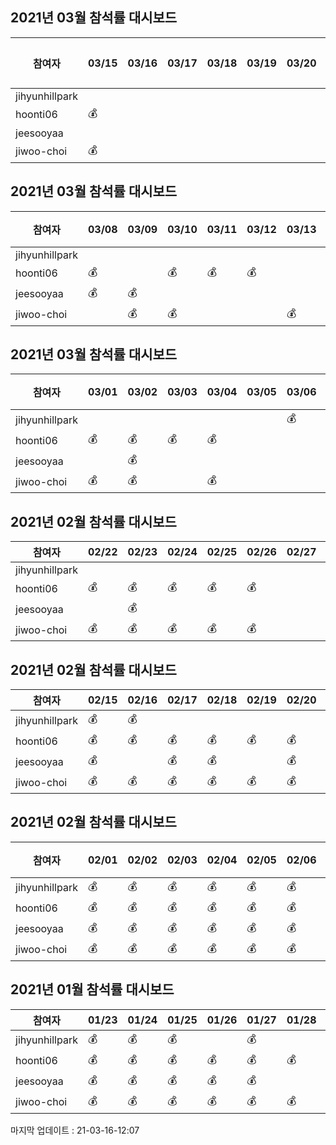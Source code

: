 ## 2021년 03월 참석률 대시보드
|참여자|03/15|03/16|03/17|03/18|03/19|03/20|03/21|03/22|03/23|03/24|03/25|03/26|03/27|03/28|03/29|03/30|03/31|참석률|
|--|--|--|--|--|--|--|--|--|--|--|--|--|--|--|--|--|--|--|
|jihyunhillpark||||||||||||||||||0%
|hoonti06|💰|||||||||||||||||6%
|jeesooyaa||||||||||||||||||0%
|jiwoo-choi|💰|||||||||||||||||6%
## 2021년 03월 참석률 대시보드
|참여자|03/08|03/09|03/10|03/11|03/12|03/13|03/14|03/15|03/16|03/17|03/18|03/19|03/20|03/21|03/22|03/23|03/24|03/25|03/26|03/27|03/28|03/29|03/30|03/31|참석률|
|--|--|--|--|--|--|--|--|--|--|--|--|--|--|--|--|--|--|--|--|--|--|--|--|--|--|
|jihyunhillpark|||||||||||||||||||||||||0%
|hoonti06|💰||💰|💰|💰||||||||||||||||||||17%
|jeesooyaa|💰|💰|||||||||||||||||||||||8%
|jiwoo-choi||💰|💰|||💰|||||||||||||||||||13%
## 2021년 03월 참석률 대시보드
|참여자|03/01|03/02|03/03|03/04|03/05|03/06|03/07|03/08|03/09|03/10|03/11|03/12|03/13|03/14|03/15|03/16|03/17|03/18|03/19|03/20|03/21|03/22|03/23|03/24|03/25|03/26|03/27|03/28|03/29|03/30|03/31|참석률|
|--|--|--|--|--|--|--|--|--|--|--|--|--|--|--|--|--|--|--|--|--|--|--|--|--|--|--|--|--|--|--|--|--|
|jihyunhillpark||||||💰||||||||||||||||||||||||||3%
|hoonti06|💰|💰|💰|💰|||||💰|💰|💰|||||||||||||||||||||23%
|jeesooyaa||💰||||||💰||||||||||||||||||||||||6%
|jiwoo-choi|💰|💰||💰|||💰|💰|💰|||💰||||||||||||||||||||23%
## 2021년 02월 참석률 대시보드
|참여자|02/22|02/23|02/24|02/25|02/26|02/27|02/28|참석률|
|--|--|--|--|--|--|--|--|--|
|jihyunhillpark||||||||0%
|hoonti06|💰|💰|💰|💰|💰|||71%
|jeesooyaa||💰||||||14%
|jiwoo-choi|💰|💰|💰|💰|💰||💰|100%
## 2021년 02월 참석률 대시보드
|참여자|02/15|02/16|02/17|02/18|02/19|02/20|02/21|02/22|02/23|02/24|02/25|02/26|02/27|02/28|참석률|
|--|--|--|--|--|--|--|--|--|--|--|--|--|--|--|--|
|jihyunhillpark|💰|💰|||||||||||||14%
|hoonti06|💰|💰|💰|💰|💰|💰||💰|💰|💰|💰||||71%
|jeesooyaa|💰||💰|💰||💰||💰|||||||36%
|jiwoo-choi|💰|💰|💰|💰|💰|💰||💰|💰|💰|💰||💰||100%
## 2021년 02월 참석률 대시보드
|참여자|02/01|02/02|02/03|02/04|02/05|02/06|02/07|02/08|02/09|02/10|02/11|02/12|02/13|02/14|02/15|02/16|02/17|02/18|02/19|02/20|02/21|02/22|02/23|02/24|02/25|02/26|02/27|02/28|참석률|
|--|--|--|--|--|--|--|--|--|--|--|--|--|--|--|--|--|--|--|--|--|--|--|--|--|--|--|--|--|--|
|jihyunhillpark|💰|💰|💰|💰|💰|💰||💰||💰|💰||||💰||||||||||||||36%
|hoonti06|💰|💰|💰|💰|💰|💰|||💰|💰||💰|||💰|💰|💰|💰|💰||💰|💰|💰|💰|||||64%
|jeesooyaa|💰|💰|💰|💰|💰|💰|||💰||💰||💰|||💰|💰||💰||💰||||||||46%
|jiwoo-choi|💰|💰|💰|💰|💰|💰||💰||💰|||||💰|💰|💰|💰|💰||💰|💰|💰|💰||💰|||75%
## 2021년 01월 참석률 대시보드
|참여자|01/23|01/24|01/25|01/26|01/27|01/28|01/29|01/30|01/31|참석률|
|--|--|--|--|--|--|--|--|--|--|--|
|jihyunhillpark|💰|💰|💰||💰||💰|💰|💰|78%
|hoonti06|💰|💰|💰|💰|💰|💰|💰|💰|💰|100%
|jeesooyaa|💰|💰|💰|💰|💰||💰|💰|💰|89%
|jiwoo-choi|💰|💰|💰|💰|💰|💰|💰||💰|89%

마지막 업데이트 : 21-03-16-12:07